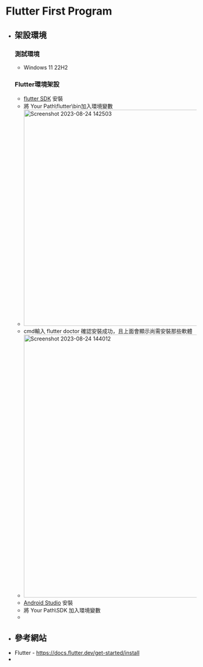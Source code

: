 # Flutter First Program

* ## 架設環境
    ### 測試環境 
    - Windows 11 22H2
    ### Flutter環境架設
    - [flutter SDK](https://docs.flutter.dev/get-started/install/windows) 安裝
    - 將 Your Path\flutter\bin加入環境變數
    - <img width="570" alt="Screenshot 2023-08-24 142503" src="https://github.com/MaYu-Yu/flutter_test/assets/59922656/5f317cae-bf8f-4d27-a38e-2d46dc9e7d64">
    - cmd輸入 flutter doctor 確認安裝成功，且上面會顯示尚需安裝那些軟體
    - <img width="693" alt="Screenshot 2023-08-24 144012" src="https://github.com/MaYu-Yu/flutter_test/assets/59922656/44ded7c7-bd56-4d59-82ae-1b29b135a8b5">
    - [Android Studio](https://developer.android.com/studio) 安裝
    - 將 Your Path\SDK 加入環境變數
    - 
* ## 參考網站
- Flutter - https://docs.flutter.dev/get-started/install
- 
